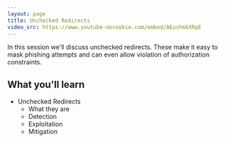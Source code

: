 ```yaml
---
layout: page
title: Unchecked Redirects
video_src: https://www.youtube-nocookie.com/embed/AEushmkXRpE
---
```


In this session we'll discuss unchecked redirects.  These make it easy to mask phishing attempts and can even allow violation of authorization constraints.

What you'll learn
-----------------

- Unchecked Redirects
	- What they are
	- Detection
	- Exploitation
	- Mitigation

